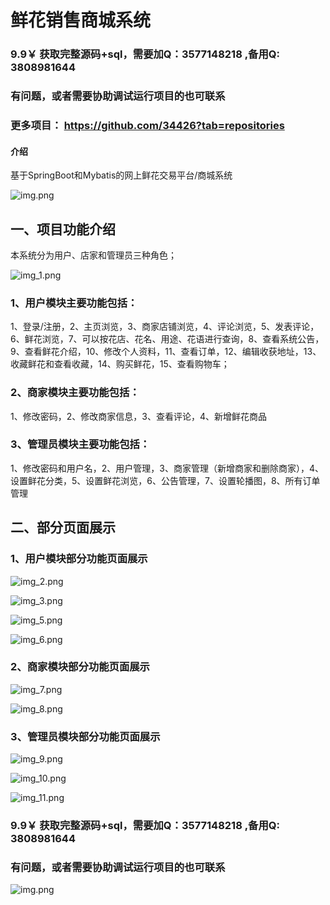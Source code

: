 # 鲜花销售商城系统


### 9.9￥ 获取完整源码+sql，需要加Q：3577148218 ,备用Q: 3808981644
### 有问题，或者需要协助调试运行项目的也可联系
### 更多项目： https://github.com/34426?tab=repositories



#### 介绍
基于SpringBoot和Mybatis的网上鲜花交易平台/商城系统

![img.png](imgs/img.png)

## 一、项目功能介绍
本系统分为用户、店家和管理员三种角色；

![img_1.png](imgs/img_1.png)

### 1、用户模块主要功能包括：

1、登录/注册，2、主页浏览，3、商家店铺浏览，4、评论浏览，5、发表评论，6、鲜花浏览，7、可以按花店、花名、用途、花语进行查询，8、查看系统公告，9、查看鲜花介绍，10、修改个人资料，11、查看订单，12、编辑收获地址，13、收藏鲜花和查看收藏，14、购买鲜花，15、查看购物车；

### 2、商家模块主要功能包括：

1、修改密码，2、修改商家信息，3、查看评论，4、新增鲜花商品

### 3、管理员模块主要功能包括：
1、修改密码和用户名，2、用户管理，3、商家管理（新增商家和删除商家），4、设置鲜花分类，5、设置鲜花浏览，6、公告管理，7、设置轮播图，8、所有订单管理

## 二、部分页面展示
### 1、用户模块部分功能页面展示

![img_2.png](imgs/img_2.png)

![img_3.png](imgs/img_3.png)


![img_5.png](imgs/img_5.png)

![img_6.png](imgs/img_6.png)


### 2、商家模块部分功能页面展示

![img_7.png](imgs/img_7.png)

![img_8.png](imgs/img_8.png)

### 3、管理员模块部分功能页面展示

![img_9.png](imgs/img_9.png)

![img_10.png](imgs/img_10.png)

![img_11.png](imgs/img_11.png)

### 9.9￥ 获取完整源码+sql，需要加Q：3577148218 ,备用Q: 3808981644
### 有问题，或者需要协助调试运行项目的也可联系

![img.png](img.png)





